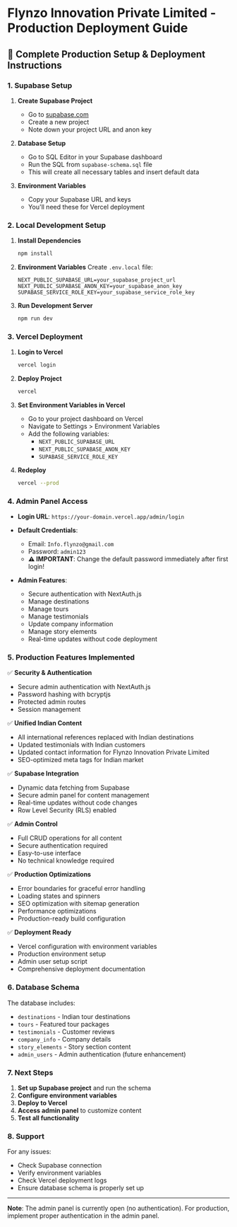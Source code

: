 # Flynzo Innovation Private Limited - Production Deployment Guide

## 🚀 Complete Production Setup & Deployment Instructions

### 1. Supabase Setup

1. **Create Supabase Project**
   - Go to [supabase.com](https://supabase.com)
   - Create a new project
   - Note down your project URL and anon key

2. **Database Setup**
   - Go to SQL Editor in your Supabase dashboard
   - Run the SQL from `supabase-schema.sql` file
   - This will create all necessary tables and insert default data

3. **Environment Variables**
   - Copy your Supabase URL and keys
   - You'll need these for Vercel deployment

### 2. Local Development Setup

1. **Install Dependencies**
   ```bash
   npm install
   ```

2. **Environment Variables**
   Create `.env.local` file:
   ```env
   NEXT_PUBLIC_SUPABASE_URL=your_supabase_project_url
   NEXT_PUBLIC_SUPABASE_ANON_KEY=your_supabase_anon_key
   SUPABASE_SERVICE_ROLE_KEY=your_supabase_service_role_key
   ```

3. **Run Development Server**
   ```bash
   npm run dev
   ```

### 3. Vercel Deployment

1. **Login to Vercel**
   ```bash
   vercel login
   ```

2. **Deploy Project**
   ```bash
   vercel
   ```

3. **Set Environment Variables in Vercel**
   - Go to your project dashboard on Vercel
   - Navigate to Settings > Environment Variables
   - Add the following variables:
     - `NEXT_PUBLIC_SUPABASE_URL`
     - `NEXT_PUBLIC_SUPABASE_ANON_KEY`
     - `SUPABASE_SERVICE_ROLE_KEY`

4. **Redeploy**
   ```bash
   vercel --prod
   ```

### 4. Admin Panel Access

- **Login URL**: `https://your-domain.vercel.app/admin/login`
- **Default Credentials**:
  - Email: `Info.flynzo@gmail.com`
  - Password: `admin123`
  - **⚠️ IMPORTANT**: Change the default password immediately after first login!

- **Admin Features**:
  - Secure authentication with NextAuth.js
  - Manage destinations
  - Manage tours
  - Manage testimonials
  - Update company information
  - Manage story elements
  - Real-time updates without code deployment

### 5. Production Features Implemented

✅ **Security & Authentication**
- Secure admin authentication with NextAuth.js
- Password hashing with bcryptjs
- Protected admin routes
- Session management

✅ **Unified Indian Content**
- All international references replaced with Indian destinations
- Updated testimonials with Indian customers
- Updated contact information for Flynzo Innovation Private Limited
- SEO-optimized meta tags for Indian market

✅ **Supabase Integration**
- Dynamic data fetching from Supabase
- Secure admin panel for content management
- Real-time updates without code changes
- Row Level Security (RLS) enabled

✅ **Admin Control**
- Full CRUD operations for all content
- Secure authentication required
- Easy-to-use interface
- No technical knowledge required

✅ **Production Optimizations**
- Error boundaries for graceful error handling
- Loading states and spinners
- SEO optimization with sitemap generation
- Performance optimizations
- Production-ready build configuration

✅ **Deployment Ready**
- Vercel configuration with environment variables
- Production environment setup
- Admin user setup script
- Comprehensive deployment documentation

### 6. Database Schema

The database includes:
- `destinations` - Indian tour destinations
- `tours` - Featured tour packages
- `testimonials` - Customer reviews
- `company_info` - Company details
- `story_elements` - Story section content
- `admin_users` - Admin authentication (future enhancement)

### 7. Next Steps

1. **Set up Supabase project** and run the schema
2. **Configure environment variables**
3. **Deploy to Vercel**
4. **Access admin panel** to customize content
5. **Test all functionality**

### 8. Support

For any issues:
- Check Supabase connection
- Verify environment variables
- Check Vercel deployment logs
- Ensure database schema is properly set up

---

**Note**: The admin panel is currently open (no authentication). For production, implement proper authentication in the admin panel.
